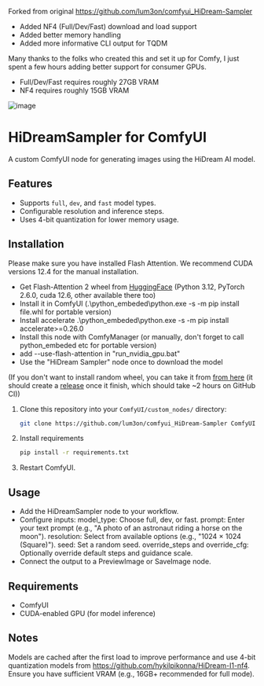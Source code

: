 Forked from original https://github.com/lum3on/comfyui_HiDream-Sampler

- Added NF4 (Full/Dev/Fast) download and load support
- Added better memory handling
- Added more informative CLI output for TQDM

Many thanks to the folks who created this and set it up for Comfy, I just spent a few hours adding better support for consumer GPUs.

- Full/Dev/Fast requires roughly 27GB VRAM
- NF4 requires roughly 15GB VRAM

![image](https://github.com/user-attachments/assets/3d4e9bee-772b-4c57-84cb-b5a6da30efd5)

# HiDreamSampler for ComfyUI

A custom ComfyUI node for generating images using the HiDream AI model.

## Features
- Supports `full`, `dev`, and `fast` model types.
- Configurable resolution and inference steps.
- Uses 4-bit quantization for lower memory usage.

## Installation
Please make sure you have installed Flash Attention. We recommend CUDA versions 12.4 for the manual installation.

- Get Flash-Attention 2 wheel from [HuggingFace](https://huggingface.co/lldacing/flash-attention-windows-wheel/blob/main/flash_attn-2.7.4%2Bcu126torch2.6.0cxx11abiFALSE-cp312-cp312-win_amd64.whl) (Python 3.12, PyTorch 2.6.0, cuda 12.6, other available there too)
- Install it in ComfyUI (.\python_embeded\python.exe -s -m pip install file.whl for portable version)
- Install accelerate .\python_embeded\python.exe -s -m pip install accelerate>=0.26.0
- Install this node with ComfyManager (or manually, don't forget to call python_embeded etc for portable version)
- add --use-flash-attention in "run_nvidia_gpu.bat"
- Use the "HiDream Sampler" node once to download the model

(If you don't want to install random wheel, you can take it from [from here](https://github.com/Foul-Tarnished/flash-attention/actions) (it should create a [release](https://github.com/Foul-Tarnished/flash-attention/releases) once it finish, which should take ~2 hours on GitHub CI))

1. Clone this repository into your `ComfyUI/custom_nodes/` directory:
   ```bash
   git clone https://github.com/lum3on/comfyui_HiDream-Sampler ComfyUI/custom_nodes/comfui_HiDream-Sampler

2. Install requirements
    ```bash
    pip install -r requirements.txt

3. Restart ComfyUI.

## Usage
- Add the HiDreamSampler node to your workflow.
- Configure inputs:
    model_type: Choose full, dev, or fast.
    prompt: Enter your text prompt (e.g., "A photo of an astronaut riding a horse on the moon").
    resolution: Select from available options (e.g., "1024 × 1024 (Square)").
    seed: Set a random seed.
    override_steps and override_cfg: Optionally override default steps and guidance scale.
- Connect the output to a PreviewImage or SaveImage node.

## Requirements
- ComfyUI
- CUDA-enabled GPU (for model inference)

## Notes
Models are cached after the first load to improve performance and use 4-bit quantization models from https://github.com/hykilpikonna/HiDream-I1-nf4.
Ensure you have sufficient VRAM (e.g., 16GB+ recommended for full mode).
